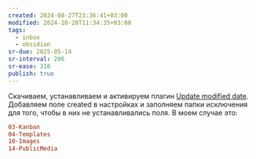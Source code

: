 ```yaml
---
created: 2024-08-27T23:36:41+03:00
modified: 2024-10-20T11:34:35+03:00
tags:
  - inbox
  - obsidian
sr-due: 2025-05-14
sr-interval: 206
sr-ease: 310
publish: true
---
```

Скачиваем, устанавливаем и активируем плагин [Update modified date](https://github.com/alangrainger/obsidian-frontmatter-modified-date). Добавляем поле created в настройках и заполняем папки исключения для того, чтобы в них не устанавливались поля. В моем случае это:

```ini
03-Kanban
04-Templates
10-Images
14-PublicMedia
```